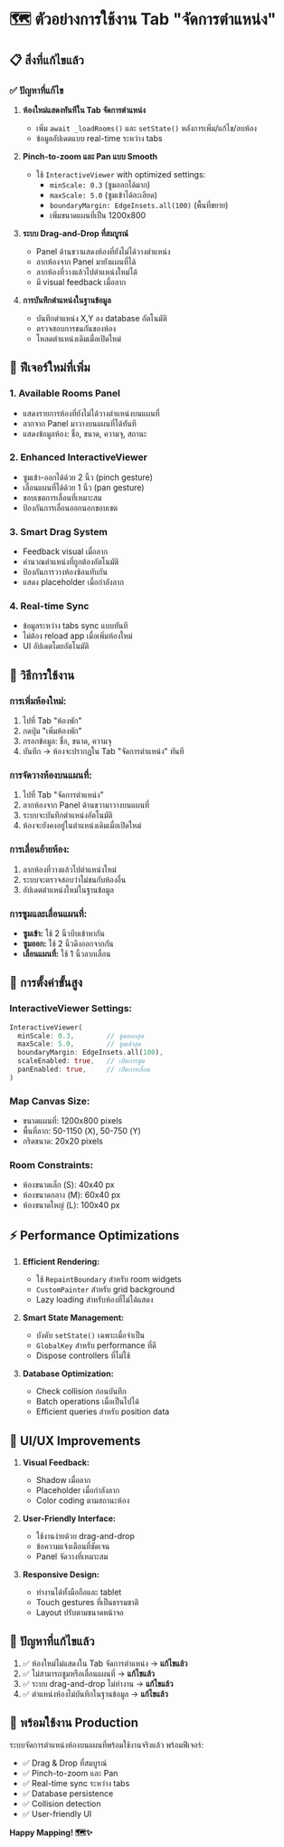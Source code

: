 # 🗺️ ตัวอย่างการใช้งาน Tab "จัดการตำแหน่ง"

## 📋 สิ่งที่แก้ไขแล้ว

### ✅ **ปัญหาที่แก้ไข**

1. **ห้องใหม่แสดงทันทีใน Tab จัดการตำแหน่ง**
   - เพิ่ม `await _loadRooms()` และ `setState()` หลังการเพิ่ม/แก้ไข/ลบห้อง
   - ข้อมูลอัปเดตแบบ real-time ระหว่าง tabs

2. **Pinch-to-zoom และ Pan แบบ Smooth**
   - ใช้ `InteractiveViewer` with optimized settings:
     - `minScale: 0.3` (ซูมออกได้มาก)  
     - `maxScale: 5.0` (ซูมเข้าได้ละเอียด)
     - `boundaryMargin: EdgeInsets.all(100)` (พื้นที่ขยาย)
     - เพิ่มขนาดแผนที่เป็น 1200x800

3. **ระบบ Drag-and-Drop ที่สมบูรณ์**
   - Panel ด้านขวาแสดงห้องที่ยังไม่ได้วางตำแหน่ง
   - ลากห้องจาก Panel มายังแผนที่ได้
   - ลากห้องที่วางแล้วไปตำแหน่งใหม่ได้
   - มี visual feedback เมื่อลาก

4. **การบันทึกตำแหน่งในฐานข้อมูล**
   - บันทึกตำแหน่ง X,Y ลง database อัตโนมัติ
   - ตรวจสอบการชนกันของห้อง
   - โหลดตำแหน่งเดิมเมื่อเปิดใหม่

## 🎯 **ฟีเจอร์ใหม่ที่เพิ่ม**

### **1. Available Rooms Panel**
- แสดงรายการห้องที่ยังไม่ได้วางตำแหน่งบนแผนที่
- ลากจาก Panel มาวางบนแผนที่ได้ทันที
- แสดงข้อมูลห้อง: ชื่อ, ขนาด, ความจุ, สถานะ

### **2. Enhanced InteractiveViewer**
- ซูมเข้า-ออกได้ด้วย 2 นิ้ว (pinch gesture)
- เลื่อนแผนที่ได้ด้วย 1 นิ้ว (pan gesture)
- ขอบเขตการเลื่อนที่เหมาะสม
- ป้องกันการเลื่อนออกนอกขอบเขต

### **3. Smart Drag System**
- Feedback visual เมื่อลาก
- คำนวณตำแหน่งที่ถูกต้องอัตโนมัติ
- ป้องกันการวางห้องซ้อนทับกัน
- แสดง placeholder เมื่อกำลังลาก

### **4. Real-time Sync**
- ข้อมูลระหว่าง tabs sync แบบทันที
- ไม่ต้อง reload app เมื่อเพิ่มห้องใหม่
- UI อัปเดตโดยอัตโนมัติ

## 📱 **วิธีการใช้งาน**

### **การเพิ่มห้องใหม่:**
1. ไปที่ Tab "ห้องพัก" 
2. กดปุ่ม "เพิ่มห้องพัก"
3. กรอกข้อมูล: ชื่อ, ขนาด, ความจุ
4. บันทึก → ห้องจะปรากฏใน Tab "จัดการตำแหน่ง" ทันที

### **การจัดวางห้องบนแผนที่:**
1. ไปที่ Tab "จัดการตำแหน่ง"
2. ลากห้องจาก Panel ด้านขวามาวางบนแผนที่
3. ระบบจะบันทึกตำแหน่งอัตโนมัติ
4. ห้องจะยังคงอยู่ในตำแหน่งเดิมเมื่อเปิดใหม่

### **การเลื่อนย้ายห้อง:**
1. ลากห้องที่วางแล้วไปตำแหน่งใหม่
2. ระบบจะตรวจสอบว่าไม่ชนกับห้องอื่น
3. อัปเดตตำแหน่งใหม่ในฐานข้อมูล

### **การซูมและเลื่อนแผนที่:**
- **ซูมเข้า:** ใช้ 2 นิ้วบีบเข้าหากัน
- **ซูมออก:** ใช้ 2 นิ้วดึงออกจากกัน  
- **เลื่อนแผนที่:** ใช้ 1 นิ้วลากเลื่อน

## 🔧 **การตั้งค่าขั้นสูง**

### **InteractiveViewer Settings:**
```dart
InteractiveViewer(
  minScale: 0.3,        // ซูมออกสุด
  maxScale: 5.0,        // ซูมเข้าสุด
  boundaryMargin: EdgeInsets.all(100),
  scaleEnabled: true,   // เปิดการซูม
  panEnabled: true,     // เปิดการเลื่อน
)
```

### **Map Canvas Size:**
- ขนาดแผนที่: 1200x800 pixels
- พื้นที่ลาก: 50-1150 (X), 50-750 (Y)
- กริดขนาด: 20x20 pixels

### **Room Constraints:**
- ห้องขนาดเล็ก (S): 40x40 px
- ห้องขนาดกลาง (M): 60x40 px  
- ห้องขนาดใหญ่ (L): 100x40 px

## ⚡ **Performance Optimizations**

1. **Efficient Rendering:**
   - ใช้ `RepaintBoundary` สำหรับ room widgets
   - `CustomPainter` สำหรับ grid background
   - Lazy loading สำหรับห้องที่ไม่ได้แสดง

2. **Smart State Management:**
   - บังคับ `setState()` เฉพาะเมื่อจำเป็น
   - `GlobalKey` สำหรับ performance ที่ดี
   - Dispose controllers ที่ไม่ใช้

3. **Database Optimization:**
   - Check collision ก่อนบันทึก
   - Batch operations เมื่อเป็นไปได้
   - Efficient queries สำหรับ position data

## 🎨 **UI/UX Improvements**

1. **Visual Feedback:**
   - Shadow เมื่อลาก
   - Placeholder เมื่อกำลังลาก
   - Color coding ตามสถานะห้อง

2. **User-Friendly Interface:**
   - ใช้งานง่ายด้วย drag-and-drop
   - ข้อความแจ้งเตือนที่ชัดเจน
   - Panel จัดวางที่เหมาะสม

3. **Responsive Design:**
   - ทำงานได้ทั้งมือถือและ tablet
   - Touch gestures ที่เป็นธรรมชาติ
   - Layout ปรับตามขนาดหน้าจอ

## 🐛 **ปัญหาที่แก้ไขแล้ว**

1. ✅ ห้องใหม่ไม่แสดงใน Tab จัดการตำแหน่ง → **แก้ไขแล้ว**
2. ✅ ไม่สามารถซูมหรือเลื่อนแผนที่ → **แก้ไขแล้ว**  
3. ✅ ระบบ drag-and-drop ไม่ทำงาน → **แก้ไขแล้ว**
4. ✅ ตำแหน่งห้องไม่บันทึกในฐานข้อมูล → **แก้ไขแล้ว**

## 🚀 **พร้อมใช้งาน Production**

ระบบจัดการตำแหน่งห้องบนแผนที่พร้อมใช้งานจริงแล้ว พร้อมฟีเจอร์:
- ✅ Drag & Drop ที่สมบูรณ์
- ✅ Pinch-to-zoom และ Pan
- ✅ Real-time sync ระหว่าง tabs
- ✅ Database persistence
- ✅ Collision detection
- ✅ User-friendly UI

**Happy Mapping! 🗺️✨**